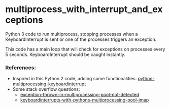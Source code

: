 # multiprocess_with_interrupt_and_exceptions

Python 3 code to run multiprocess, stopping processes when a KeyboardInterrupt is sent or one of the processes triggers an exception.

This code has a main loop that will check for exceptions on processes every 5 seconds. KeyboardInterrupt should be caught instantly. 

### References:
- Inspired in this Python 2 code, adding some functionalities: [python-multiprocessing-keyboardinterrupt](https://noswap.com/blog/python-multiprocessing-keyboardinterrupt)
- Some stack overflow questions:
  - [exception-thrown-in-multiprocessing-pool-not-detected](https://stackoverflow.com/questions/6728236/exception-thrown-in-multiprocessing-pool-not-detected)
  - [keyboardinterrupts-with-pythons-multiprocessing-pool-imap](https://stackoverflow.com/questions/25783637/keyboardinterrupts-with-pythons-multiprocessing-pool-imap)
